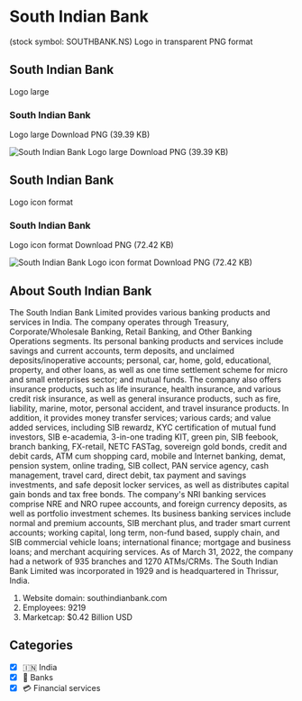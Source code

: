 # South Indian Bank
 (stock symbol: SOUTHBANK.NS) Logo in transparent PNG format

## South Indian Bank
 Logo large

### South Indian Bank
 Logo large Download PNG (39.39 KB)

![South Indian Bank
 Logo large Download PNG (39.39 KB)](/img/orig/SOUTHBANK.NS_BIG-6454773a.png)

## South Indian Bank
 Logo icon format

### South Indian Bank
 Logo icon format Download PNG (72.42 KB)

![South Indian Bank
 Logo icon format Download PNG (72.42 KB)](/img/orig/SOUTHBANK.NS-9a7e7671.png)

## About South Indian Bank


The South Indian Bank Limited provides various banking products and services in India. The company operates through Treasury, Corporate/Wholesale Banking, Retail Banking, and Other Banking Operations segments. Its personal banking products and services include savings and current accounts, term deposits, and unclaimed deposits/inoperative accounts; personal, car, home, gold, educational, property, and other loans, as well as one time settlement scheme for micro and small enterprises sector; and mutual funds. The company also offers insurance products, such as life insurance, health insurance, and various credit risk insurance, as well as general insurance products, such as fire, liability, marine, motor, personal accident, and travel insurance products. In addition, it provides money transfer services; various cards; and value added services, including SIB rewardz, KYC certification of mutual fund investors, SIB e-academia, 3-in-one trading KIT, green pin, SIB feebook, branch banking, FX-retail, NETC FASTag, sovereign gold bonds, credit and debit cards, ATM cum shopping card, mobile and Internet banking, demat, pension system, online trading, SIB collect, PAN service agency, cash management, travel card, direct debit, tax payment and savings investments, and safe deposit locker services, as well as distributes capital gain bonds and tax free bonds. The company's NRI banking services comprise NRE and NRO rupee accounts, and foreign currency deposits, as well as portfolio investment schemes. Its business banking services include normal and premium accounts, SIB merchant plus, and trader smart current accounts; working capital, long term, non-fund based, supply chain, and SIB commercial vehicle loans; international finance; mortgage and business loans; and merchant acquiring services. As of March 31, 2022, the company had a network of 935 branches and 1270 ATMs/CRMs. The South Indian Bank Limited was incorporated in 1929 and is headquartered in Thrissur, India.

1. Website domain: southindianbank.com
2. Employees: 9219
3. Marketcap: $0.42 Billion USD


## Categories
- [x] 🇮🇳 India
- [x] 🏦 Banks
- [x] 💳 Financial services
